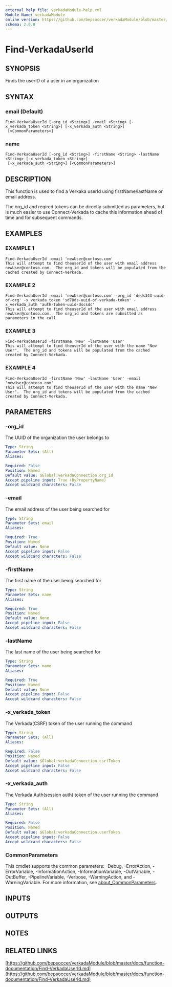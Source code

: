 ```yaml
---
external help file: verkadaModule-help.xml
Module Name: verkadaModule
online version: https://github.com/bepsoccer/verkadaModule/blob/master/docs/function-documentation/Find-VerkadaUserId.md
schema: 2.0.0
---
```


# Find-VerkadaUserId

## SYNOPSIS
Finds the userID of a user in an organization

## SYNTAX

### email (Default)
```
Find-VerkadaUserId [-org_id <String>] -email <String> [-x_verkada_token <String>] [-x_verkada_auth <String>]
 [<CommonParameters>]
```

### name
```
Find-VerkadaUserId [-org_id <String>] -firstName <String> -lastName <String> [-x_verkada_token <String>]
 [-x_verkada_auth <String>] [<CommonParameters>]
```

## DESCRIPTION
This function is used to find a Verkaka userId using firstName/lastName or email address.
 
The org_id and reqired tokens can be directly submitted as parameters, but is much easier to use Connect-Verkada to cache this information ahead of time and for subsequent commands.

## EXAMPLES

### EXAMPLE 1
```
Find-VerkadaUserId -email 'newUser@contoso.com' 
This will attempt to find theuserId of the user with email address newUser@contoso.com.  The org_id and tokens will be populated from the cached created by Connect-Verkada.
```

### EXAMPLE 2
```
Find-VerkadaUserId -email 'newUser@contoso.com' -org_id 'deds343-uuid-of-org' -x_verkada_token 'sd78ds-uuid-of-verkada-token' -x_verkada_auth 'auth-token-uuid-dscsdc'
This will attempt to find theuserId of the user with email address newUser@contoso.com.  The org_id and tokens are submitted as parameters in the call.
```

### EXAMPLE 3
```
Find-VerkadaUserId -firstName 'New' -lastName 'User'
This will attempt to find theuserId of the user with the name "New User".  The org_id and tokens will be populated from the cached created by Connect-Verkada.
```

### EXAMPLE 4
```
Find-VerkadaUserId -firstName 'New' -lastName 'User' -email 'newUser@contoso.com' 
This will attempt to find theuserId of the user with the name "New User".  The org_id and tokens will be populated from the cached created by Connect-Verkada.
```

## PARAMETERS

### -org_id
The UUID of the organization the user belongs to

```yaml
Type: String
Parameter Sets: (All)
Aliases:

Required: False
Position: Named
Default value: $Global:verkadaConnection.org_id
Accept pipeline input: True (ByPropertyName)
Accept wildcard characters: False
```

### -email
The email address of the user being searched for

```yaml
Type: String
Parameter Sets: email
Aliases:

Required: True
Position: Named
Default value: None
Accept pipeline input: False
Accept wildcard characters: False
```

### -firstName
The first name of the user being searched for

```yaml
Type: String
Parameter Sets: name
Aliases:

Required: True
Position: Named
Default value: None
Accept pipeline input: False
Accept wildcard characters: False
```

### -lastName
The last name of the user being searched for

```yaml
Type: String
Parameter Sets: name
Aliases:

Required: True
Position: Named
Default value: None
Accept pipeline input: False
Accept wildcard characters: False
```

### -x_verkada_token
The Verkada(CSRF) token of the user running the command

```yaml
Type: String
Parameter Sets: (All)
Aliases:

Required: False
Position: Named
Default value: $Global:verkadaConnection.csrfToken
Accept pipeline input: False
Accept wildcard characters: False
```

### -x_verkada_auth
The Verkada Auth(session auth) token of the user running the command

```yaml
Type: String
Parameter Sets: (All)
Aliases:

Required: False
Position: Named
Default value: $Global:verkadaConnection.userToken
Accept pipeline input: False
Accept wildcard characters: False
```

### CommonParameters
This cmdlet supports the common parameters: -Debug, -ErrorAction, -ErrorVariable, -InformationAction, -InformationVariable, -OutVariable, -OutBuffer, -PipelineVariable, -Verbose, -WarningAction, and -WarningVariable. For more information, see [about_CommonParameters](http://go.microsoft.com/fwlink/?LinkID=113216).

## INPUTS

## OUTPUTS

## NOTES

## RELATED LINKS

[https://github.com/bepsoccer/verkadaModule/blob/master/docs/function-documentation/Find-VerkadaUserId.md](https://github.com/bepsoccer/verkadaModule/blob/master/docs/function-documentation/Find-VerkadaUserId.md)

